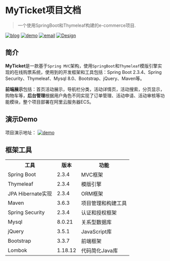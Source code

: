 # MyTicket项目文档

> 一个使用SpringBoot和Thymeleaf构建的e-commerce项目.

<p>
  <a href="http://blog.timmger.online/"><img alt="blog" src="https://img.shields.io/badge/%E5%8D%9A%E5%AE%A2-timmger-blue?logo=hexo"></a>
  <a href="http://121.4.26.253/"><img alt="demo" src="https://img.shields.io/badge/%E6%BC%94%E7%A4%BA-Demo-brightgreen?logo=airplay-video"></a>
  <a href="https://mail.google.com/mail/u/?authuser=timmgerable@gmail.com"><img alt="email" src="https://img.shields.io/badge/Email-Gmail-red?logo=gmail"></a>
  <a href="http://design.timmger.online/dist/portofolio/design.html"><img src="https://img.shields.io/static/v1?label=design&message=%E6%88%91%E7%9A%84%E8%AE%BE%E8%AE%A1%E7%AB%99&color=ff69b4&logo=pinterest" alt="Design"></a>
</p>

## 简介
**MyTicket**是一款基于`Spring MVC`架构，使用`SpringBoot`和`Thymeleaf`模版引擎实现的在线购票系统，使用到的开发框架和工具包括：Spring Boot 2.3.4、Spring Security、Thymeleaf、Mysql 8.0、Bootstrap、jQuery、Maven等。

**前端展示**包括：首页活动展示，导航栏分类，活动详情页，活动搜索，分页显示，购物车等，**后台管理**根据用户角色不同实现了订单管理、活动申请、活动审核等功能模块，整个项目部署在阿里云服务器ECS。

## 演示Demo
项目演示地址： <a href="http://www.timmger.online/"><img alt="demo" src="https://img.shields.io/badge/%E6%BC%94%E7%A4%BA-grey?logo=airplay-video"></a>

## 框架工具

<table>
    <tr>
        <th>工具</th>
        <th>版本</th>
        <th>功能</th>
    </tr>
    <tr>
        <td>Spring Boot</td>
        <td>2.3.4</td>
        <td>MVC框架</td>
    </tr>
    <tr>
        <td>Thymeleaf</td>
        <td>2.3.4</td>
        <td>模版引擎</td>
    </tr>
    <tr>
        <td>JPA Hibernate实现</td>
        <td>2.3.4</td>
        <td>ORM框架</td>
    </tr>
    <tr>
        <td>Maven</td>
        <td>3.6.3</td>
        <td>项目管理和构建工具</td>
    </tr>
    <tr>
        <td>Spring Security</td>
        <td>2.3.4</td>
        <td>认证和授权框架</td>
    </tr>
    <tr>
        <td>Mysql</td>
        <td>8.0.21</td>
        <td>关系型数据库</td>
    </tr>
    <tr>
        <td>jQuery</td>
        <td>3.5.1</td>
        <td>JavaScript库</td>
    </tr>
    <tr>
        <td>Bootstrap</td>
        <td>3.3.7</td>
        <td>前端框架</td>
    </tr>
    <tr>
        <td>Lombok</td>
        <td>1.18.12</td>
        <td>代码简化Java库</td>
    </tr>
</table>
